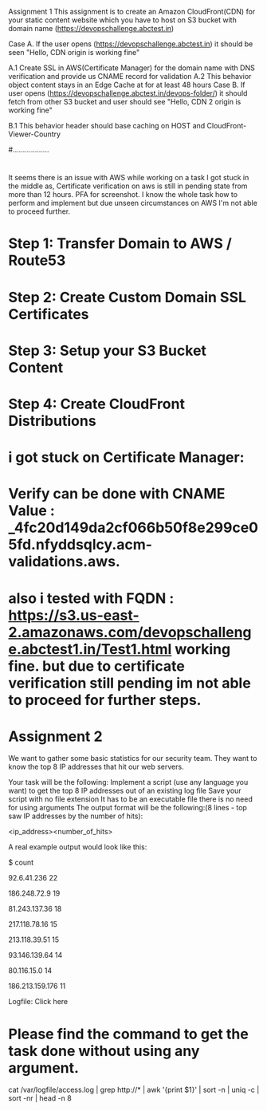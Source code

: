 Assignment 1
This assignment is to create an Amazon CloudFront(CDN) for your static content website which you have to host on S3 bucket with domain name (https://devopschallenge.abctest.in)

Case A. If the user opens (https://devopschallenge.abctest.in) it should be seen "Hello, CDN origin is working fine"

  A.1 Create SSL in AWS(Certificate Manager) for the domain name with DNS verification and provide us CNAME record for validation
  A.2 This behavior object content stays in an Edge Cache at for at least 48 hours 
Case B. If user opens (https://devopschallenge.abctest.in/devops-folder/) it should fetch from other S3 bucket and user should see "Hello, CDN 2 origin is working fine"

  B.1 This behavior header should base caching on HOST and CloudFront-Viewer-Country
  
  #..................
  #
  
It seems there is an issue with AWS while working on a task I got stuck in the middle as, Certificate verification on aws is still in pending state from more than 12 hours. PFA for screenshot.
I know the whole task how to perform and implement but due unseen circumstances on AWS I'm not able to proceed further.
  
# Step 1: Transfer Domain to AWS / Route53
# Step 2: Create Custom Domain SSL Certificates
# Step 3: Setup your S3 Bucket Content
# Step 4: Create CloudFront Distributions

# i got stuck on Certificate Manager:
# Verify can be done with CNAME Value : _4fc20d149da2cf066b50f8e299ce05fd.nfyddsqlcy.acm-validations.aws.

 # also i tested with FQDN : https://s3.us-east-2.amazonaws.com/devopschallenge.abctest1.in/Test1.html working fine. but due to certificate verification still pending im not able to proceed for further steps.
  

# Assignment 2
We want to gather some basic statistics for our security team. They want to know the top 8 IP addresses that hit our web servers.

Your task will be the following: Implement a script (use any language you want) to get the top 8 IP addresses out of an existing log file Save your script with no file extension It has to be an executable file there is no need for using arguments The output format will be the following:(8 lines - top saw IP addresses by the number of hits):

<ip_address><number_of_hits>

A real example output would look like this:

$ count

92.6.41.236 22

186.248.72.9 19

81.243.137.36 18

217.118.78.16 15

213.118.39.51 15

93.146.139.64 14

80.116.15.0 14

186.213.159.176 11

Logfile: Click here


# Please find the command to get the task done without using any argument.

cat /var/logfile/access.log | grep http://* | awk '{print $1}' | sort -n | uniq -c | sort -nr | head -n 8
